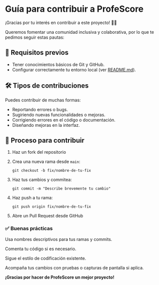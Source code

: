 # Guía para contribuir a ProfeScore

¡Gracias por tu interés en contribuir a este proyecto! 🧑‍💻

Queremos fomentar una comunidad inclusiva y colaborativa, por lo que te pedimos seguir estas pautas:

## 📌 Requisitos previos

- Tener conocimientos básicos de Git y GitHub.
- Configurar correctamente tu entorno local (ver [README.md](./README.md)).

## 🛠 Tipos de contribuciones

Puedes contribuir de muchas formas:

- Reportando errores o bugs.
- Sugiriendo nuevas funcionalidades o mejoras.
- Corrigiendo errores en el código o documentación.
- Diseñando mejoras en la interfaz.

## 🚀 Proceso para contribuir

1. Haz un fork del repositorio
2. Crea una nueva rama desde `main`:
   
   ```
   git checkout -b fix/nombre-de-tu-fix
   ```

3. Haz tus cambios y commitea:
    
    ```
    git commit -m "Describe brevemente tu cambio"
    ```
4. Haz push a tu rama:

    ```
    git push origin fix/nombre-de-tu-fix
    ```

5. Abre un Pull Request desde GitHub

### ✅ Buenas prácticas

Usa nombres descriptivos para tus ramas y commits.

Comenta tu código si es necesario.

Sigue el estilo de codificación existente.

Acompaña tus cambios con pruebas o capturas de pantalla si aplica.

**¡Gracias por hacer de ProfeScore un mejor proyecto!**